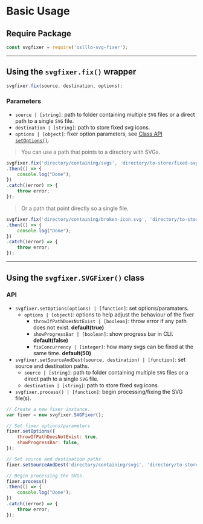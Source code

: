 # Basic Usage

## Require Package

```js
const svgfixer = require('oslllo-svg-fixer');
```

---

## Using the `svgfixer.fix()` wrapper

```js
svgfixer.fix(source, destination, options);
```

### Parameters

- `source | [string]`: path to folder containing multiple `SVG` files or a direct path to a single `SVG` file.
- `destination | [string]`: path to store fixed svg icons.
- `options | [object]`: fixer option parameters, see [Class API `setOptions()`](#class-api).

> You can use a path that points to a directory with SVGs.

```js
svgfixer.fix('directory/containing/svgs', 'directory/to-store/fixed-svgs')
.then(() => {
    console.log("Done");
})
.catch((error) => {
    throw error;
});
```

> Or a path that point directly so a single file.

```js
svgfixer.fix('directory/containing/broken-icon.svg', 'directory/to-store/fixed-svgs')
.then(() => {
    console.log("Done");
})
.catch((error) => {
    throw error;
});
```

---

## Using the `svgfixer.SVGFixer()` class

### API <a id="class-api"></a>

- `svgfixer.setOptions(options) | [function]`: set options/paramaters.
    - `options | [object]`: options to help adjust the behaviour of the fixer
        - `throwIfPathDoesNotExist | [boolean]`: throw error if any path does not exist. **default(true)**
        - `showProgressBar | [boolean]`: show progress bar in CLI. **default(false)**
        - `fixConcurrency | [integer]`: how many svgs can be fixed at the same time. **default(50)**
- `svgfixer.setSourceAndDest(source, destination) | [function]`: set source and destination paths.
    - `source | [string]`: path to folder containing multiple `SVG` files or a direct path to a single `SVG` file.
    - `destination | [string]`: path to store fixed svg icons.
- `svgfixer.process() | [function]`: begin processing/fixing the SVG file(s).

```js
// Create a new fixer instance.
var fixer = new svgfixer.SVGFixer();

// Set fixer options/parameters
fixer.setOptions({
    throwIfPathDoesNotExist: true,
    showProgressBar: false,
});

// Set source and destination paths
fixer.setSourceAndDest('directory/containing/svgs', 'directory/to-store/fixed-svgs');

// Begin processing the SVGs.
fixer.process()
.then(() => {
    console.log("Done");
})
.catch((error) => {
    throw error;
});
```

